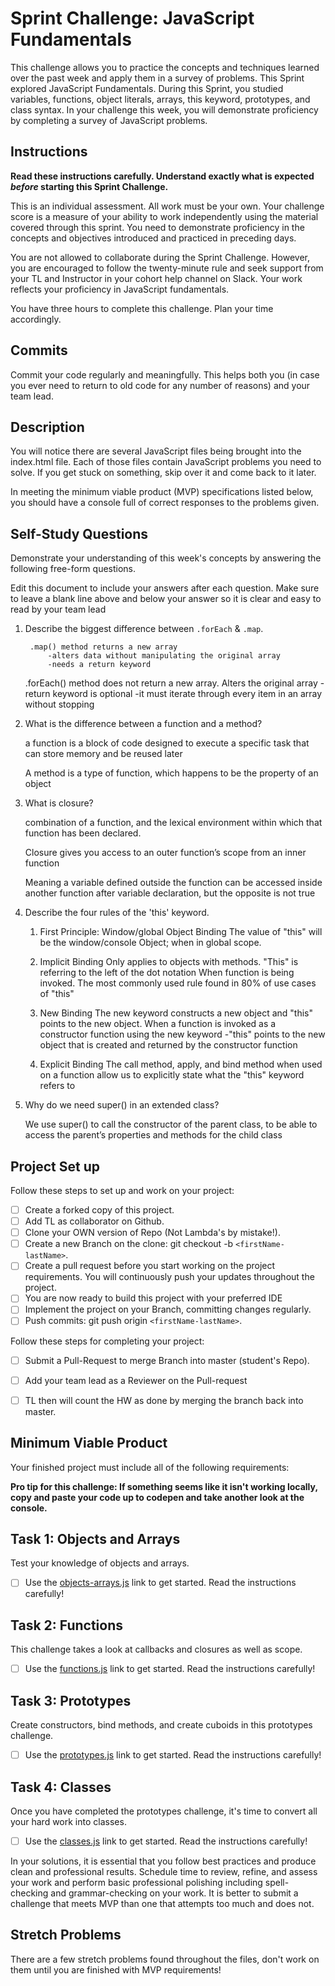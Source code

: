 # Sprint Challenge: JavaScript Fundamentals

This challenge allows you to practice the concepts and techniques learned over the past week and apply them in a survey of problems. This Sprint explored JavaScript Fundamentals. During this Sprint, you studied variables, functions, object literals, arrays, this keyword, prototypes, and class syntax. In your challenge this week, you will demonstrate proficiency by completing a survey of JavaScript problems.

## Instructions

**Read these instructions carefully. Understand exactly what is expected _before_ starting this Sprint Challenge.**

This is an individual assessment. All work must be your own. Your challenge score is a measure of your ability to work independently using the material covered through this sprint. You need to demonstrate proficiency in the concepts and objectives introduced and practiced in preceding days.

You are not allowed to collaborate during the Sprint Challenge. However, you are encouraged to follow the twenty-minute rule and seek support from your TL and Instructor in your cohort help channel on Slack. Your work reflects your proficiency in JavaScript fundamentals.

You have three hours to complete this challenge. Plan your time accordingly.

## Commits

Commit your code regularly and meaningfully. This helps both you (in case you ever need to return to old code for any number of reasons) and your team lead.

## Description

You will notice there are several JavaScript files being brought into the index.html file.  Each of those files contain JavaScript problems you need to solve.  If you get stuck on something, skip over it and come back to it later.

In meeting the minimum viable product (MVP) specifications listed below, you should have a console full of correct responses to the problems given.

## Self-Study Questions

Demonstrate your understanding of this week's concepts by answering the following free-form questions.

Edit this document to include your answers after each question. Make sure to leave a blank line above and below your answer so it is clear and easy to read by your team lead

1. Describe the biggest difference between `.forEach` & `.map`.

        .map() method returns a new array 
            -alters data without manipulating the original array
            -needs a return keyword

    .forEach() method does not return a new array. Alters the original array
        -return keyword is optional
        -it must iterate through every item in an array without stopping


2. What is the difference between a function and a method?

    a function is a block of code designed to execute a specific task that can store memory and be reused later

    A method is a type of function, which happens to be the property of an object


3. What is closure?
  
    combination of a function, and the lexical environment within which that function has been declared. 

    Closure gives you access to an outer function’s scope from an inner function

    Meaning a variable defined outside the function can be accessed inside another function after variable declaration, but the opposite is not true


4. Describe the four rules of the 'this' keyword.
    
    1. First Principle: Window/global Object Binding
      The value of "this" will be the window/console Object; when in global scope.

    2. Implicit Binding
        Only applies to objects with methods. "This" is referring to the left of the dot notation When function is being invoked. 
        The most commonly used rule found in 80% of use cases of "this" 

    3. New Binding
        The new keyword constructs a new object and "this" points to the new object.
        When a function is invoked as a constructor function using the new keyword 
            -"this" points to the new object that is created and returned by the constructor function

    4. Explicit Binding
        The call method, apply, and bind method when used on a function allow us to explicitly state what the "this" keyword refers to 




5. Why do we need super() in an extended class?

    We use super() to call the constructor of the parent class, to be able to access the parent’s properties and methods for the child class


## Project Set up

Follow these steps to set up and work on your project:

- [ ] Create a forked copy of this project.
- [ ] Add TL as collaborator on Github.
- [ ] Clone your OWN version of Repo (Not Lambda's by mistake!).
- [ ] Create a new Branch on the clone: git checkout -b `<firstName-lastName>`.
- [ ] Create a pull request before you start working on the project requirements.  You will continuously push your updates throughout the project.
- [ ] You are now ready to build this project with your preferred IDE
- [ ] Implement the project on your Branch, committing changes regularly.
- [ ] Push commits: git push origin `<firstName-lastName>`.

Follow these steps for completing your project:

- [ ] Submit a Pull-Request to merge <firstName-lastName> Branch into master (student's  Repo).
- [ ] Add your team lead as a Reviewer on the Pull-request
- [ ] TL then will count the HW as done by  merging the branch back into master.


## Minimum Viable Product

Your finished project must include all of the following requirements:

**Pro tip for this challenge: If something seems like it isn't working locally, copy and paste your code up to codepen and take another look at the console.**

## Task 1: Objects and Arrays
Test your knowledge of objects and arrays. 
* [ ] Use the [objects-arrays.js](challenges/objects-arrays.js) link to get started.  Read the instructions carefully!

## Task 2: Functions
This challenge takes a look at callbacks and closures as well as scope. 
* [ ] Use the [functions.js](challenges/functions.js) link to get started. Read the instructions carefully!

## Task 3: Prototypes
Create constructors, bind methods, and create cuboids in this prototypes challenge.
* [ ] Use the [prototypes.js](challenges/prototypes.js) link to get started. Read the instructions carefully!

## Task 4: Classes
Once you have completed the prototypes challenge, it's time to convert all your hard work into classes.
* [ ] Use the [classes.js](challenges/classes.js) link to get started. Read the instructions carefully!

In your solutions, it is essential that you follow best practices and produce clean and professional results. Schedule time to review, refine, and assess your work and perform basic professional polishing including spell-checking and grammar-checking on your work. It is better to submit a challenge that meets MVP than one that attempts too much and does not.

## Stretch Problems

There are a few stretch problems found throughout the files, don't work on them until you are finished with MVP requirements!
